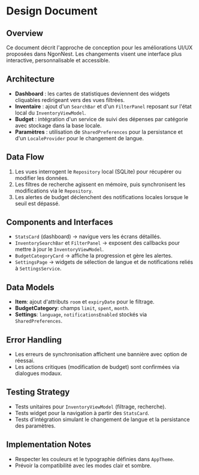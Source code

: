 # Design Document

## Overview
Ce document décrit l'approche de conception pour les améliorations UI/UX proposées dans NgonNest. Les changements visent une interface plus interactive, personnalisable et accessible.

## Architecture
- **Dashboard** : les cartes de statistiques deviennent des widgets cliquables redirigeant vers des vues filtrées.
- **Inventaire** : ajout d'un `SearchBar` et d'un `FilterPanel` reposant sur l'état local du `InventoryViewModel`.
- **Budget** : intégration d'un service de suivi des dépenses par catégorie avec stockage dans la base locale.
- **Paramètres** : utilisation de `SharedPreferences` pour la persistance et d'un `LocaleProvider` pour le changement de langue.

## Data Flow
1. Les vues interrogent le `Repository` local (SQLite) pour récupérer ou modifier les données.
2. Les filtres de recherche agissent en mémoire, puis synchronisent les modifications via le `Repository`.
3. Les alertes de budget déclenchent des notifications locales lorsque le seuil est dépassé.

## Components and Interfaces
- `StatsCard` (dashboard) → navigue vers les écrans détaillés.
- `InventorySearchBar` et `FilterPanel` → exposent des callbacks pour mettre à jour le `InventoryViewModel`.
- `BudgetCategoryCard` → affiche la progression et gère les alertes.
- `SettingsPage` → widgets de sélection de langue et de notifications reliés à `SettingsService`.

## Data Models
- **Item**: ajout d'attributs `room` et `expiryDate` pour le filtrage.
- **BudgetCategory**: champs `limit`, `spent`, `month`.
- **Settings**: `language`, `notificationsEnabled` stockés via `SharedPreferences`.

## Error Handling
- Les erreurs de synchronisation affichent une bannière avec option de réessai.
- Les actions critiques (modification de budget) sont confirmées via dialogues modaux.

## Testing Strategy
- Tests unitaires pour `InventoryViewModel` (filtrage, recherche).
- Tests widget pour la navigation à partir des `StatsCard`.
- Tests d'intégration simulant le changement de langue et la persistance des paramètres.

## Implementation Notes
- Respecter les couleurs et le typographie définies dans `AppTheme`.
- Prévoir la compatibilité avec les modes clair et sombre.

